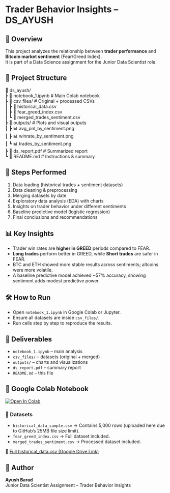 
# Trader Behavior Insights – DS_AYUSH

## 📌 Overview
This project analyzes the relationship between **trader performance** and **Bitcoin market sentiment** (Fear/Greed Index).  
It is part of a Data Science assignment for the Junior Data Scientist role.

## 📂 Project Structure
📂 ds_ayush/  
 ┣ 📓 notebook_1.ipynb   # Main Colab notebook  
 ┣ 📂 csv_files/         # Original + processed CSVs  
 ┃ ┣ 📄 historical_data.csv  
 ┃ ┣ 📄 fear_greed_index.csv  
 ┃ ┗ 📄 merged_trades_sentiment.csv  
 ┣ 📂 outputs/           # Plots and visual outputs  
 ┃ ┣ 📊 avg_pnl_by_sentiment.png  
 ┃ ┣ 📊 winrate_by_sentiment.png  
 ┃ ┗ 📊 trades_by_sentiment.png  
 ┣ 📄 ds_report.pdf      # Summarized report  
 ┗ 📄 README.md          # Instructions & summary 

## 🚀 Steps Performed
1. Data loading (historical trades + sentiment datasets)  
2. Data cleaning & preprocessing  
3. Merging datasets by date  
4. Exploratory data analysis (EDA) with charts  
5. Insights on trader behavior under different sentiments  
6. Baseline predictive model (logistic regression)  
7. Final conclusions and recommendations  

## 📊 Key Insights
- Trader win rates are **higher in GREED** periods compared to FEAR.  
- **Long trades** perform better in GREED, while **Short trades** are safer in FEAR.  
- BTC and ETH showed more stable results across sentiments; altcoins were more volatile.  
- A baseline predictive model achieved ~57% accuracy, showing sentiment adds modest predictive power.  

## 🛠️ How to Run
- Open `notebook_1.ipynb` in Google Colab or Jupyter.  
- Ensure all datasets are inside `csv_files/`.  
- Run cells step by step to reproduce the results.  

## 📌 Deliverables
- `notebook_1.ipynb` – main analysis  
- `csv_files/` – datasets (original + merged)  
- `outputs/` – charts and visualizations  
- `ds_report.pdf` – summary report  
- `README.md` – this file

## 🔗 Google Colab Notebook
[![Open In Colab](https://colab.research.google.com/assets/colab-badge.svg)](https://colab.research.google.com/drive/1aL7AcCldTPMdq1HiW6NVDykdCykLnrl0?usp=sharing)


### 📂 Datasets
- `historical_data_sample.csv` → Contains 5,000 rows (uploaded here due to GitHub’s 25MB file size limit).  
- `fear_greed_index.csv` → Full dataset included.  
- `merged_trades_sentiment.csv` → Processed dataset included.  

🔗 [Full historical_data.csv (Google Drive Link)](https://drive.google.com/file/d/1Cmkxw2GHMcdusHCYbvaTufqMPV8LxS1y/view?usp=sharing)


## 👤 Author
**Ayush Barad**  
Junior Data Scientist Assignment – Trader Behavior Insights

